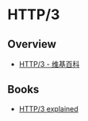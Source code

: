 # HTTP/3

## Overview

- [HTTP/3 - 维基百科](https://zh.wikipedia.org/wiki/HTTP/3)

## Books

- [HTTP/3 explained](https://http3-explained.haxx.se/zh/)
